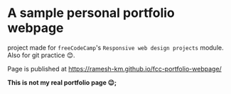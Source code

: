 # A sample personal portfolio webpage

project made for `freeCodeCamp`'s `Responsive web design projects` module. Also for git practice 😊.

Page is published at https://ramesh-km.github.io/fcc-portfolio-webpage/

**This is not my real portfolio page 😉;**
